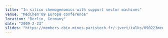 ```yaml
---
title: "In silico chemogenomics with support vector machines"
venue: "MedChem'09 Europe conference"
location: "Berlin, Germany"
date: "2009-2-23"
slides: "https://members.cbio.mines-paristech.fr/~jvert/talks/090223medchem/medchem.pdf"
---
```

